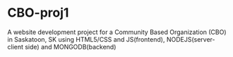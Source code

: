 # CBO-proj1

A website development project for a Community Based Organization (CBO) in Saskatoon, SK using HTML5/CSS and JS(frontend), NODEJS(server-client side) and MONGODB(backend)
